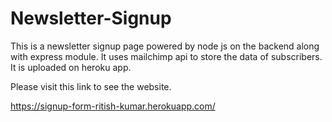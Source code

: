 # Newsletter-Signup

This is a newsletter signup page powered by node js on the backend along with express module. It uses mailchimp api to store the data of subscribers. It is uploaded on heroku app.

Please visit this link to see the website.

https://signup-form-ritish-kumar.herokuapp.com/
